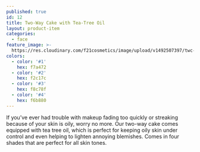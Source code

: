 ```yaml
---
published: true
id: 12
title: Two-Way Cake with Tea-Tree Oil
layout: product-item
categories:
  - face
feature_image: >-
  https://res.cloudinary.com/f21cosmetics/image/upload/v1492507397/twc-teatree.jpg
colors:
  - color: '#1'
    hex: f7a472
  - color: '#2'
    hex: f2c17c
  - color: '#3'
    hex: f8c78f
  - color: '#4'
    hex: f6b880
---
```

If you’ve ever had trouble with makeup fading too quickly or streaking because of your skin is oily, worry no more. Our two-way cake comes equipped with tea tree oil, which is perfect for keeping oily skin under control and even helping to lighten annoying blemishes. Comes in four shades that are perfect for all skin tones.
